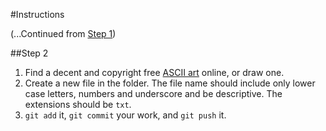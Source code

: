#Instructions

(...Continued from [Step 1](..))

##Step 2
1. Find a decent and copyright free [ASCII art](https://en.wikipedia.org/wiki/ASCII_art) online, or draw one.
2. Create a new file in the folder.  The file name should include only lower case letters, numbers and underscore and be descriptive.  The extensions should be `txt`.
3. `git add` it, `git commit` your work, and `git push` it.



